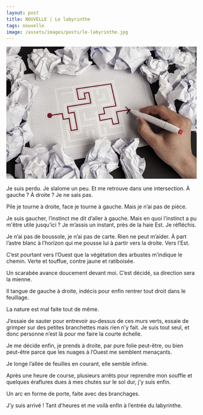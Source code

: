 ```yaml
---
layout: post
title: NOUVELLE | Le labyrinthe
tags: nouvelle
image: /assets/images/posts/le-labyrinthe.jpg
---
```


![placeholder](/assets/images/posts/le-labyrinthe.jpg "Le labyrinthe")

Je suis perdu. Je slalome un peu. Et me retrouve dans une intersection. À gauche ? À droite ? Je ne sais pas.

<!--more-->

Pile je tourne à droite, face je tourne à gauche. Mais je n’ai pas de pièce. 

Je suis gaucher, l’instinct me dit d’aller à gauche. Mais en quoi l’instinct a pu m'être utile jusqu’ici ? Je m’assis un instant, près de la haie Est. Je réfléchis.

Je n’ai pas de boussole, je n’ai pas de carte. Rien ne peut m’aider. À part l’astre blanc à l’horizon qui me pousse lui à partir vers la droite. Vers l’Est.

C’est pourtant vers l’Ouest que la végétation des arbustes m’indique le chemin. Verte et touffue, contre jaune et ratiboisée. 

Un scarabée avance doucement devant moi. C’est décidé, sa direction sera la mienne.

Il tangue de gauche à droite, indécis pour enfin rentrer tout droit dans le feuillage.

La nature est mal faite tout de même.

J’essaie de sauter pour entrevoir au-dessus de ces murs verts, essaie de grimper sur des petites branchettes mais rien n’y fait. Je suis tout seul, et donc personne n’est là pour me faire la courte échelle. 

Je me décide enfin, je prends à droite, par pure folie peut-être, ou bien peut-être parce que les nuages à l’Ouest me semblent menaçants. 

Je longe l’allée de feuilles en courant, elle semble infinie.

Après une heure de course, plusieurs arrêts pour reprendre mon souffle et quelques éraflures dues à mes chutes sur le sol dur, j’y suis enfin.

Un arc en forme de porte, faite avec des branchages. 

J’y suis arrivé ! Tant d’heures et me voilà enfin à l’entrée du labyrinthe.
